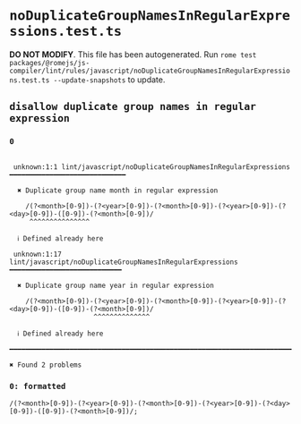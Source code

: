 # `noDuplicateGroupNamesInRegularExpressions.test.ts`

**DO NOT MODIFY**. This file has been autogenerated. Run `rome test packages/@romejs/js-compiler/lint/rules/javascript/noDuplicateGroupNamesInRegularExpressions.test.ts --update-snapshots` to update.

## `disallow duplicate group names in regular expression`

### `0`

```

 unknown:1:1 lint/javascript/noDuplicateGroupNamesInRegularExpressions ━━━━━━━━━━━━━━━━━━━━━━━━━━━━━

  ✖ Duplicate group name month in regular expression

    /(?<month>[0-9])-(?<year>[0-9])-(?<month>[0-9])-(?<year>[0-9])-(?<day>[0-9])-([0-9])-(?<month>[0-9])/
     ^^^^^^^^^^^^^^^

  ℹ Defined already here

 unknown:1:17 lint/javascript/noDuplicateGroupNamesInRegularExpressions ━━━━━━━━━━━━━━━━━━━━━━━━━━━━

  ✖ Duplicate group name year in regular expression

    /(?<month>[0-9])-(?<year>[0-9])-(?<month>[0-9])-(?<year>[0-9])-(?<day>[0-9])-([0-9])-(?<month>[0-9])/
                     ^^^^^^^^^^^^^^

  ℹ Defined already here

━━━━━━━━━━━━━━━━━━━━━━━━━━━━━━━━━━━━━━━━━━━━━━━━━━━━━━━━━━━━━━━━━━━━━━━━━━━━━━━━━━━━━━━━━━━━━━━━━━━━

✖ Found 2 problems

```

### `0: formatted`

```
/(?<month>[0-9])-(?<year>[0-9])-(?<month>[0-9])-(?<year>[0-9])-(?<day>[0-9])-([0-9])-(?<month>[0-9])/;

```
